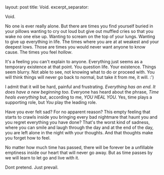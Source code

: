

layout: post
title: Void.
excerpt_separator:  <!--more-->

Void.

No one is ever really alone. But there are times you find yourself buried in your pillows wanting to cry out loud but give out muffled cries so that you wake no one else up. Wanting to scream on the top of your lungs. Wanting to give up everything in life. The times where you are at at weakest and your deepest lows. Those are times you would never want anyone to know cause. The times you feel *hollow*.

It's a feeling you can't explain to anyone. Everything just seems as a temporary existence at that point. You question life. Your existence. Things seem blurry. Not able to see, not knowing what to do or proceed with. You will think things will never go back to normal, but take it from me, it will. :') 

I admit that it will be hard, painful and frustrating. *Everything has an end. It does have a new beginning too.* Everyone has heard about the phrase, *Time heals everything* but, according to me, *YOU HEAL YOU.* Yes, time plays a supporting role, but *You* play the leading role.  

Have you ever felt sad? For no apparent reason? This empty feeling that starts to crawls inside you bringing every bad nightmare that haunt you and you regret everything you have done? That's the worst kind of sadness, where you can smile and laugh through the day and at the end of the day, you are left alone in the night with your thoughts. And that thoughts make you forget how to feel. 

No matter how much time has passed, there will be forever be a unfillable emptiness inside our heart that will never go away. But as time passes by we will learn to let go and live with it.

Dont pretend. Just prevail. 

